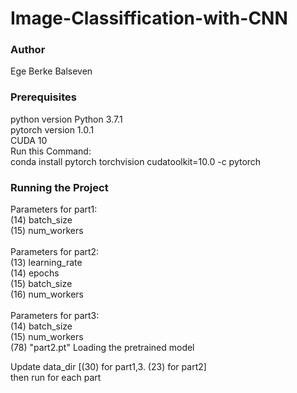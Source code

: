 # Image-Classiffication-with-CNN

### Author

Ege Berke Balseven

###  Prerequisites

python version Python 3.7.1 <br/>
pytorch version 1.0.1<br/>
CUDA 10<br/>
Run this Command:<br/>
conda install pytorch torchvision cudatoolkit=10.0 -c pytorch<br/>

###  Running the Project

Parameters for part1:<br/>
(14) batch_size <br/>
(15) num_workers <br/>
<br/>
Parameters for part2:<br/>
(13) learning_rate <br/>
(14) epochs <br/>
(15) batch_size <br/>
(16) num_workers <br/>
<br/>
Parameters for part3:<br/>
(14) batch_size <br/>
(15) num_workers <br/>
(78) "part2.pt" Loading the pretrained model<br/>

Update data_dir  [(30) for part1,3. (23) for part2] <br/>
then run for each part 
